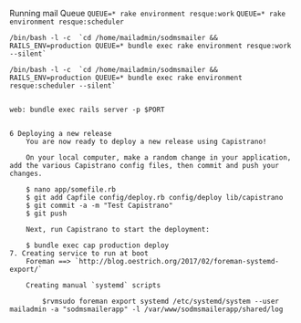  Running mail Queue
    `QUEUE=* rake environment resque:work`
    `QUEUE=* rake environment resque:scheduler`
    

    /bin/bash -l -c  `cd /home/mailadmin/sodmsmailer && RAILS_ENV=production QUEUE=* bundle exec rake environment resque:work --silent`

    /bin/bash -l -c  `cd /home/mailadmin/sodmsmailer && RAILS_ENV=production QUEUE=* bundle exec rake environment resque:scheduler --silent` 
    

    web: bundle exec rails server -p $PORT


    6 Deploying a new release
        You are now ready to deploy a new release using Capistrano!

        On your local computer, make a random change in your application, add the various Capistrano config files, then commit and push your changes.

        $ nano app/somefile.rb
        $ git add Capfile config/deploy.rb config/deploy lib/capistrano
        $ git commit -a -m "Test Capistrano"
        $ git push
        
        Next, run Capistrano to start the deployment:

        $ bundle exec cap production deploy
    7. Creating service to run at boot
        Foreman ==> `http://blog.oestrich.org/2017/02/foreman-systemd-export/`

        Creating manual `systemd` scripts
        
            $rvmsudo foreman export systemd /etc/systemd/system --user mailadmin -a "sodmsmailerapp" -l /var/www/sodmsmailerapp/shared/log
